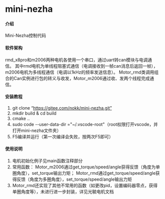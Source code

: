# mini-nezha

#### 介绍
Mini-Nezha控制代码

#### 软件架构
rmd_x8pro和m2006两种电机各使用一个串口，通过uart转can模块与电调通信。
其中rmd电机为单线程阻塞式通信（电调接收到一帧can消息后返回一帧），m2006电机为多线程通信（电调以1kHz的频率发送信息）。
Motor_rmd类调用组合的Can实例进行包的转义与收发，Motor_m2006通过收、发两个线程完成通信。


#### 安装教程

1.  git clone “https://gitee.com/nokk/mini-nezha.git”
2.  mkdir build & cd build
3.  cmake ..
4.  sudo code --user-data-dir ="~/.vscode-root"（root权限打开vscode，并打开mini-nezha文件夹）
5.  F5编译并运行（第一次编译会失败，按两次F5即可）

#### 使用说明

1.  电机初始化例子见main函数注释部分
2.  常用函数：
    Motor_m2006通过get_torque/speed/angle获得反馈（角度为单圈角度），set_torque输出力矩；
    Motor_rmd通过get_torque/speed/angle获得反馈（角度为多圈角度），set_torque/speed/angle输出力矩
3.  Motor_rmd还实现了其他不常用的函数（如更改pid，设置编码器零点，获得单圈角度等），未进行进一步封装，详见光毓电机文档
